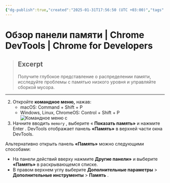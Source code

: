 ```yaml
---
{"dg-publish":true,"created":"2025-01-31T17:56:50 (UTC +03:00)","tags":[],"source":"https://developer.chrome.com/docs/devtools/memory?hl=ru","author":"Dale St. Marthe","permalink":"/projects/extentions/dev-tools/memory-panel/","dgPassFrontmatter":true}
---
```



# Обзор панели памяти  |  Chrome DevTools  |  Chrome for Developers

> ## Excerpt
> Получите глубокое представление о распределении памяти, исследуйте проблемы с памятью низкого уровня и управляйте сборкой мусора.

---

2.  Откройте **командное меню,** нажав:
    -   macOS: Command + Shift + P
    -   Windows, Linux, ChromeOS: Control + Shift + P![Командное меню с](https://developer.chrome.com/static/docs/devtools/memory/image/command-menu-memory.png?hl=ru)
3.  Начните вводить `memory` , выберите « **Показать память»** и нажмите Enter . DevTools отображает панель **«Память»** в верхней части окна DevTools.

Альтернативно открыть панель **«Память»** можно следующими способами:

-   На панели действий вверху нажмите **Другие панели»** и выберите **«Память»** в раскрывающемся списке.
-   В правом верхнем углу выберите **Дополнительные параметры** > **Дополнительные инструменты** > **Память** . 